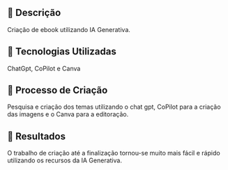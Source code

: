## 📒 Descrição
Criação de ebook utilizando IA Generativa.
## 🤖 Tecnologias Utilizadas
ChatGpt, CoPilot e Canva
## 🧐 Processo de Criação
Pesquisa e criação dos temas utilizando o chat gpt, CoPilot para a criação das imagens e o Canva para a editoração.
## 🚀 Resultados
O trabalho de criação até a finalização tornou-se muito mais fácil e rápido utilizando os recursos da IA Generativa.
